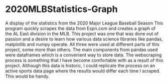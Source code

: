 # 2020MLBStatistics-Graph
A display of the statistics from the 2020 Major League Baseball Season
This program quickly scrapes the data from Espn.com and creates a graph of the AL East division in the MLB. 
This project was one that was done out of passion and a desire to learn how various data science libraries like
pandas, matplotlib and numpy operate. All three were used at different parts of this project, some more than others.
The main components from pandas used were dataframes which is a convenient way to store data. The webscraping process 
is something that I have become comfortable with as a result of this project. Although this data is historic, I could 
replicate the process on an active sports data page where the results would differ each time I scraped. This would be handy.
